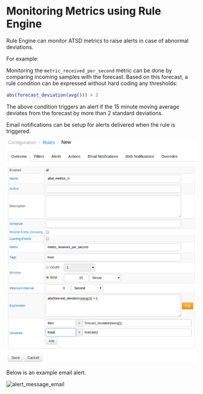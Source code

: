 # Monitoring Metrics using Rule Engine

Rule Engine can monitor ATSD metrics to raise alerts in case of abnormal
deviations.

For example:

Monitoring the `metric_received_per_second` metric can be done by comparing incoming samples with the forecast. Based on this forecast, a rule condition can be expressed without hard coding any thresholds:

```javascript
abs(forecast_deviation(avg())) > 2
```

The above condition triggers an alert if the 15 minute moving average deviates from the forecast by more than 2 standard deviations.

Email notifications can be setup for alerts delivered when the rule is triggered.

![](./images/rule_engine_atsd_jmx.png "rule_engine_atsd_jmx")

Below is an example email alert.

![](./images/alert_message_email.png "alert_message_email")
